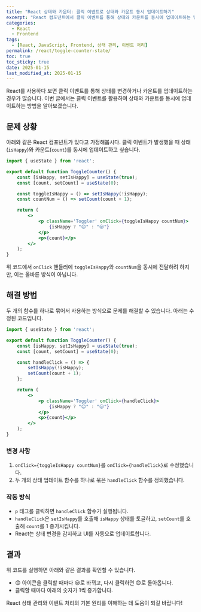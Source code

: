 ```yaml
---
title: "React 상태와 카운터: 클릭 이벤트로 상태와 카운트 동시 업데이트하기"
excerpt: "React 컴포넌트에서 클릭 이벤트를 통해 상태와 카운트를 동시에 업데이트하는 방법을 코드 예제와 함께 설명합니다."
categories:
  - React
  - Frontend
tags:
  - [React, JavaScript, Frontend, 상태 관리, 이벤트 처리]
permalink: /react/toggle-counter-state/
toc: true
toc_sticky: true
date: 2025-01-15
last_modified_at: 2025-01-15
---
```


React를 사용하다 보면 클릭 이벤트를 통해 상태를 변경하거나 카운트를 업데이트하는 경우가 많습니다. 이번 글에서는 클릭 이벤트를 활용하여 상태와 카운트를 동시에 업데이트하는 방법을 알아보겠습니다.

## 문제 상황
아래와 같은 React 컴포넌트가 있다고 가정해봅시다. 클릭 이벤트가 발생했을 때 상태(`isHappy`)와 카운트(`count`)를 동시에 업데이트하고 싶습니다.

```jsx
import { useState } from 'react';

export default function ToggleCounter() {
    const [isHappy, setIsHappy] = useState(true);
    const [count, setCount] = useState(0);

    const toggleIsHappy = () => setIsHappy(!isHappy);
    const countNum = () => setCount(count + 1);

    return (
        <>
            <p className='Toggler' onClick={toggleIsHappy countNum}>
                {isHappy ? "😊" : "😒"}
            </p>
            <p>{count}</p>
        </>
    );
}
```

위 코드에서 `onClick` 핸들러에 `toggleIsHappy`와 `countNum`을 동시에 전달하려 하지만, 이는 올바른 방식이 아닙니다.

## 해결 방법
두 개의 함수를 하나로 묶어서 사용하는 방식으로 문제를 해결할 수 있습니다. 아래는 수정된 코드입니다.

```jsx
import { useState } from 'react';

export default function ToggleCounter() {
    const [isHappy, setIsHappy] = useState(true);
    const [count, setCount] = useState(0);

    const handleClick = () => {
        setIsHappy(!isHappy);
        setCount(count + 1);
    };

    return (
        <>
            <p className='Toggler' onClick={handleClick}>
                {isHappy ? "😊" : "😒"}
            </p>
            <p>{count}</p>
        </>
    );
}
```

### 변경 사항
1. `onClick={toggleIsHappy countNum}`를 `onClick={handleClick}`로 수정했습니다.
2. 두 개의 상태 업데이트 함수를 하나로 묶은 `handleClick` 함수를 정의했습니다.

### 작동 방식
- `p` 태그를 클릭하면 `handleClick` 함수가 실행됩니다.
- `handleClick`은 `setIsHappy`를 호출해 `isHappy` 상태를 토글하고, `setCount`를 호출해 `count`를 1 증가시킵니다.
- React는 상태 변경을 감지하고 UI를 자동으로 업데이트합니다.

## 결과
위 코드를 실행하면 아래와 같은 결과를 확인할 수 있습니다.

- 😊 아이콘을 클릭할 때마다 😒로 바뀌고, 다시 클릭하면 😊로 돌아옵니다.
- 클릭할 때마다 아래의 숫자가 1씩 증가합니다.

React 상태 관리와 이벤트 처리의 기본 원리를 이해하는 데 도움이 되길 바랍니다!

